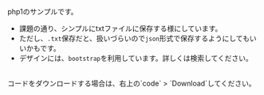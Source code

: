 php1のサンプルです。

- 課題の通り、シンプルにtxtファイルに保存する様にしています。
- ただし、`.txt`保存だと、扱いづらいので`json`形式で保存するようにしてもいいかもです。
- デザインには、`bootstrap`を利用しています。詳しくは検索してください。

<br>
コードをダウンロードする場合は、右上の`code` > `Download`してください。 
